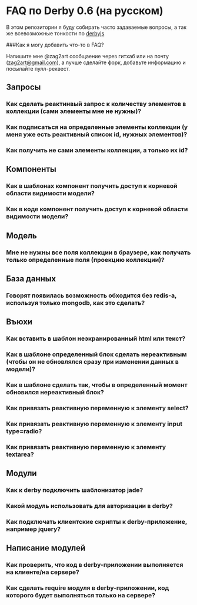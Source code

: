 FAQ по Derby 0.6 (на русском)
=====================

В этом репозитории я буду собирать часто задаваемые вопросы, а так же всевозможные тонкости по [derbyjs](http://derbyjs.com)

###Как я могу добавить что-то в FAQ?

Напишите мне @zag2art сообщаение через гитхаб или на почту (zag2art@gmail.com), а лучше сделайте форк, добавьте информацию и посылайте пулл-реквест.

## Запросы

### Как сделать реактинвый запрос к количеству элементов в коллекции (сами элементы мне не нужны)?

### Как подписаться на определенные элементы коллекции (у меня уже есть реактивный список id, нужных элементов)?

### Как получить не сами элементы коллекции, а только их id?

## Компоненты

### Как в шаблонах компонент получить доступ к корневой области видимости модели?

### Как в коде компонент получить доступ к корневой области видимости модели?

## Модель

### Мне не нужны все поля коллекции в браузере, как получать только определенные поля (проекцию коллекции)?

## База данных

### Говорят появилась возможность обходится без redis-а, используя только mongodb, как это сделать?

## Въюхи

### Как вставить в шаблон неэкранированный html или текст?

### Как в шаблоне определенный блок сделать нереактивным (чтобы он не обновлялся сразу при изменении данных в модели)?

### Как в шаблоне сделать так, чтобы в определенный момент обновился нереактивный блок?

### Как привязать реактивную переменную к элементу select?

### Как привязать реактивную переменную к элементу input type=radio?

### Как привязать реактивную переменную к элементу textarea?

## Модули

### Как к derby подключить шаблонизатор jade?

### Какой модуль использовать для авторизации в derby?

### Как подключать клиентские скрипты к derby-приложение, например jquery?

## Написание модулей

### Как проверить, что код в derby-приложении выполняется на клиенте/на сервере?

### Как сделать require модуля в derby-приложении, код которого будет выполняться только на сервере?
